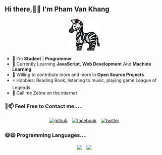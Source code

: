 ## Hi there,👋👋 I'm Pham Van Khang 

<p align="center">
<img width="20%" src="https://github.com/vkhang-stack/vkhang-stack/blob/master/zebra.png"/>
</p>


- 🔭 I'm **Student** | **Programmer**
- 🌱 Currently Learning **JavaScript**, **Web Development** And **Machine Learning**
- 👯 Willing to contribute more and more in **Open Source Projects**
- ⚡ Hobbies: Reading Book, listening to music, playing game League of Legends
- 💜 Call me Zebra on the internet

### 💬📫 Feel Free to Contact me.....

<p align="center">
	<a href="https://github.com/vkhangstack"><img alt="github" width="10%" style="padding:5px" src="https://img.icons8.com/clouds/100/000000/github.png"/></a>
	<a href="https://www.facebook.com/vkhang.pvkteam/"><img alt="facebook" width="10%" style="padding:5px" src="https://img.icons8.com/clouds/100/000000/facebook-new.png"/></a>
	<a href="https://twitter.com/hx10r"><img alt="twitter" width="10%" style="padding:5px" src="https://img.icons8.com/clouds/100/000000/twitter.png"/></a>
</p>

### 😄😄 Programming Languages....

<p align="center">
<!-- 	<img width="10%" style="padding:5px" src="https://img.icons8.com/color/144/000000/java-coffee-cup-logo.png"/> -->
	<img width="10%" style="padding:5px" src="https://img.icons8.com/color/144/000000/python.png"/>
	<img width="10%" style="padding:5px" src="https://img.icons8.com/color/144/000000/javascript.png"/>
</p>

